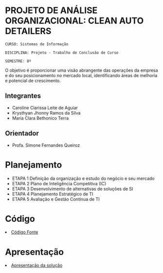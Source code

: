 # PROJETO DE ANÁLISE ORGANIZACIONAL: CLEAN AUTO DETAILERS

`CURSO: Sistemas de Informação`

`DISCIPLINA: Projeto - Trabalho de Conclusão de Curso`

`SEMESTRE: 8º`

O objetivo é proporcionar uma visão abrangente das operações da empresa e do seu posicionamento no mercado local, identificando áreas de melhoria e potencial de crescimento. 

## Integrantes

* Caroline Clarissa Leite de Aguiar
* Krysthyan Jhonny Ramos da Silva
* Maria Clara Bethonico Terra



## Orientador

* Profa. Simone Fernandes Queiroz

# Planejamento

* ETAPA 1
Definição da organização e estudo do negócio e seu mercado
* ETAPA 2
Plano de Inteligência Competitiva (IC)
* ETAPA 3
Desenvolvimento de alternativas de soluções de SI
* ETAPA 4
Planejamento Estratégico de TI
* ETAPA 5
Avaliação e Gestão Contínua de TI   

# Código

<li><a href="src/README.md"> Código Fonte</a></li>

# Apresentação

<li><a href="presentation/README.md"> Apresentação da solução</a></li>
